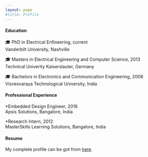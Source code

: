 ```yaml
---
layout: page
#title: Profile
---
```


#### Education
:mortar_board:  PhD in Electrical Enfineering, current\
Vanderbilt University, Nashville

:mortar_board:  Masters in Electrical Engineering and Computer Science, 2013\
Technical Univerity Kaiserslauter, Germany

:mortar_board:  Bachelors in Electronics and Communication Engineering, 2008\
Visvesvaraya Technological University, India

#### Professional Experience
*Embedded Design Engineer, 2016\
Apsis Solutions, Bangalore, India

*Research Intern, 2012\
MasterSkills Learning Solutions, Bangalore, India

#### Resume
My complete profile can be got from [here](https://drive.google.com/file/d/1YahsTOhpMjDUra-686odx_lCwbWS7YDR/view?usp=sharing).
